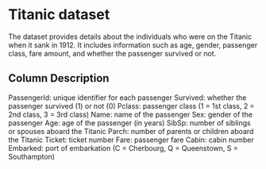 # Titanic dataset
The dataset provides details about the individuals who were on the Titanic when it sank in 1912. It includes information such as age, gender, passenger class, fare amount, and whether the passenger survived or not.

## Column Description
PassengerId: unique identifier for each passenger
Survived: whether the passenger survived (1) or not (0)
Pclass: passenger class (1 = 1st class, 2 = 2nd class, 3 = 3rd class)
Name: name of the passenger
Sex: gender of the passenger
Age: age of the passenger (in years)
SibSp: number of siblings or spouses aboard the Titanic
Parch: number of parents or children aboard the Titanic
Ticket: ticket number
Fare: passenger fare
Cabin: cabin number
Embarked: port of embarkation (C = Cherbourg, Q = Queenstown, S = Southampton)
